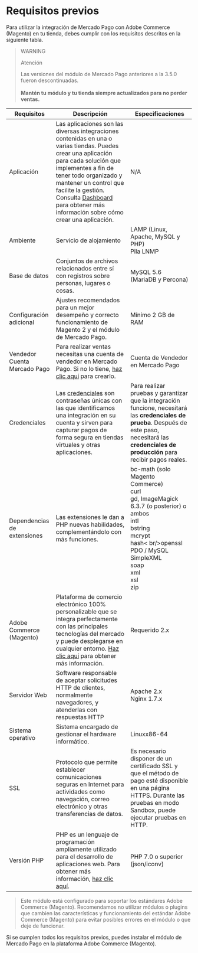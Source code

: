 # Requisitos previos

Para utilizar la integración de Mercado Pago con Adobe Commerce (Magento) en tu tienda, debes cumplir con los requisitos descritos en la siguiente tabla.

> WARNING
>
> Atención
>
> Las versiones del módulo de Mercado Pago anteriores a la 3.5.0 fueron descontinuadas. 
> </br><br/>
> **Mantén tu módulo y tu tienda siempre actualizados para no perder ventas.**

| Requisitos | Descripción | Especificaciones |
| --- | --- | --- |
| Aplicación | Las aplicaciones son las diversas integraciones contenidas en una o varias tiendas. Puedes crear una aplicación para cada solución que implementes a fin de tener todo organizado y mantener un control que facilite la gestión. Consulta [Dashboard](/developers/es/guides/additional-content/your-integrations/introduction) para obtener más información sobre cómo crear una aplicación. | N/A |
| Ambiente | Servicio de alojamiento | LAMP (Linux, Apache, MySQL y PHP) <br/> Pila LNMP | 
| Base de datos | Conjuntos de archivos relacionados entre sí con registros sobre personas, lugares o cosas. | MySQL 5.6 (MariaDB y Percona) |
| Configuración adicional | Ajustes recomendados para un mejor desempeño y correcto funcionamiento de Magento 2 y el módulo de Mercado Pago. | Mínimo 2 GB de RAM |
| Vendedor Cuenta Mercado Pago | Para realizar ventas necesitas una cuenta de vendedor en Mercado Pago. Si no lo tiene, [haz clic aquí](https://www.mercadopago[FAKER][URL][DOMAIN]/hub/registration/landing) para crearlo.| Cuenta de Vendedor en Mercado Pago |
| Credenciales | Las [credenciales](/developers/es/guides/additional-content/your-integrations/credentials) son contraseñas únicas con las que identificamos una integración en su cuenta y sirven para capturar pagos de forma segura en tiendas virtuales y otras aplicaciones. | Para realizar pruebas y garantizar que la integración funcione, necesitará las **credenciales de prueba**. Después de este paso, necesitará las **credenciales de producción** para recibir pagos reales. |
| Dependencias de extensiones | Las extensiones le dan a PHP nuevas habilidades, complementándolo con más funciones. | bc-math (solo Magento Commerce)<br/>curl<br/>gd, ImageMagick 6.3.7 (o posterior) o ambos<br/>intl<br/>bstring<br/>mcrypt<br/>hash< br/>openssl<br/>PDO / MySQL<br/>SimpleXML<br/>soap<br/>xml <br/>xsl<br/>zip<br/> |
| Adobe Commerce (Magento) | Plataforma de comercio electrónico 100% personalizable que se integra perfectamente con las principales tecnologías del mercado y puede desplegarse en cualquier entorno. [Haz clic aquí](https://business.adobe.com/br/products/magento/magento-commerce.html) para obtener más información.| Requerido 2.x |
| Servidor Web | Software responsable de aceptar solicitudes HTTP de clientes, normalmente navegadores, y atenderlas con respuestas HTTP | Apache 2.x<br/>Nginx 1.7.x |
| Sistema operativo | Sistema encargado de gestionar el hardware informático. | Linuxx86-64 |
| SSL | Protocolo que permite establecer comunicaciones seguras en Internet para actividades como navegación, correo electrónico y otras transferencias de datos. | Es necesario disponer de un certificado SSL y que el método de pago esté disponible en una página HTTPS. Durante las pruebas en modo Sandbox, puede ejecutar pruebas en HTTP. |
| Versión PHP | PHP es un lenguaje de programación ampliamente utilizado para el desarrollo de aplicaciones web. Para obtener más información, [haz clic aquí](https://www.php.net/). | PHP 7.0 o superior (json/iconv) |

> Este módulo está configurado para soportar los estándares Adobe Commerce (Magento). Recomendamos no utilizar módulos o plugins que cambien las características y funcionamiento del estándar Adobe Commerce (Magento) para evitar posibles errores en el módulo o que deje de funcionar.

Si se cumplen todos los requisitos previos, puedes instalar el módulo de Mercado Pago en la plataforma Adobe Commerce (Magento).